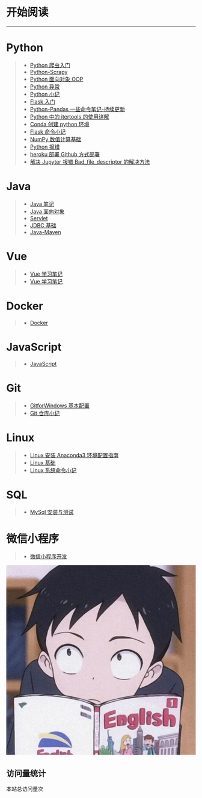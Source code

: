 # 开始阅读

---

# Python

> - [Python 爬虫入门](md/Python/Python爬虫入门.md)
> - [Python-Scrapy](md/Python/Python-Scrapy.md)
> - [Python 面向对象 OOP](md/Python/Python面向对象OOP.md)
> - [Python 异常](md/Python/Python异常.md)
> - [Python 小记](md/Python/Python小记.md)
> - [Flask 入门](md/Python/Flask入门.md)
> - [Python-Pandas 一些命令笔记-持续更新](md/Python/Python-Pandas一些命令笔记-持续更新.md)
> - [Python 中的 itertools 的使用详解](md/Python/Python中的itertools的使用详解.md)
> - [Conda 创建 python 环境](md/Python/Conda创建python环境.md)
> - [Flask 命令小记](md/Python/Flask命令小记.md)
> - [NumPy 数值计算基础](md/Python/NumPy数值计算基础.md)
> - [Python 报错](md/Python/Python报错.md)
> - [heroku 部署 Github 方式部署](md/Python/heroku部署Github方式部署.md)
> - [解决 Jupyter 报错 Bad_file_descriptor 的解决方法](md/Python/解决Jupyter报错Bad_file_descriptor的解决方法.md)

# Java

> - [Java 笔记](md/Java/Java笔记.md)
> - [Java 面向对象](md/Java/Java面向对象.md)
> - [Servlet](md/Java/Servlet.md)
> - [JDBC 基础](md/Java/JDBC基础.md)
> - [Java-Maven](md/Java/Java-Maven.md)

# Vue

> - [Vue 学习笔记](md/Vue/Vue2学习笔记.md)
> - [Vue 学习笔记](md/Vue/Vue3.md)

# Docker

> - [Docker](md/Docker/Docker.md)

# JavaScript

> - [JavaScript](md/JavaScript/JavaScript.md)

# Git

> - [GitforWindows 基本配置](md/Git/GitforWindows基本配置.md)
> - [Git 仓库小记](md/Git/Git仓库小记.md)

# Linux

> - [Linux 安装 Anaconda3 环境配置指南](md/Linux/Linux安装Anaconda3环境配置指南.md)
> - [Linux 基础](md/Linux/Linux基础.md)
> - [Linux 系统命令小记](md/Linux/Linux系统命令小记.md)

# SQL

> - [MySql 安装与测试](md/SQL/MySql安装与测试.md)

# 微信小程序

> - [微信小程序开发](md/微信小程序/微信小程序开发.md)

<!-- ## 编写警告
> [!WARNING]
> 在`[]`里面写入`!WARNING`即可
>
> 这是一个使用了Markdown引用样式美化插件的警告

## 编写危险
> [!Danger]
> 在`[]`里面写入`!Danger`即可
>
> 这是一个使用了Markdown引用样式美化插件的危险

## 编写提示
> [!TIP]
> 在`[]`里面写入`!TIP`即可
>
> 这是一个使用了Markdown引用样式美化插件的提示

## 编写注释
> [!NOTE]
> 在`[]`里面写入`!NOTE`即可
>
> 这是一个使用了Markdown引用样式美化插件的注释

## 编写自定义警告
> [!WARNING|label:Important]
> 在`[]`里面写入`!WARNING|label:Important`即可
>
> 同理`Danger`，`TIP`，`NOTE`添加`label:xxx`实现自定义 -->

<!-- ## 图片缩放 -->

![](images/logo.jpg)

## 访问量统计

<span id="busuanzi_container_site_pv">本站总访问量<span id="busuanzi_value_site_pv"></span>次</span>
